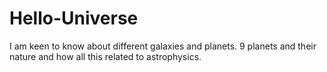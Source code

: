 # Hello-Universe
I am keen to know about different galaxies and planets.
9 planets and their nature and how all this related to astrophysics.
